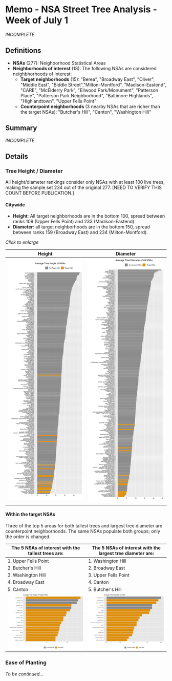 # Memo - NSA Street Tree Analysis - Week of July 1

_INCOMPLETE_

## Definitions
* **NSAs** (277): Neighborhood Statistical Areas
* **Neighborhoods of interest** (18): The following NSAs are considered neighbhorhoods of interest:
  * **Target neighborhoods** (15): "Berea", "Broadway East", "Oliver", "Middle East", "Biddle Street","Milton-Montford", "Madison-Eastend", "CARE", "McElderry Park", "Ellwood Park/Monument", "Patterson Place", "Patterson Park Neighborhood", "Baltimore Highlands", "Highlandtown", "Upper Fells Point"
  * **Counterpoint neighborhoods** (3 nearby NSAs that are richer than the target NSAs): "Butcher's Hill", "Canton", "Washington Hill"

## Summary

_INCOMPLETE_

## Details

### Tree Height / Diameter
All height/diameter rankings consider only NSAs with at least 100 live trees, making the sample set 234 out of the original 277. [NEED TO VERIFY THIS COUNT BEFORE PUBLICATION.]

#### Citywide
* **Height**: All target neighborhoods are in the bottom 100, spread between ranks 109 (Upper Fells Point) and 233 (Madison-Eastend).
* **Diameter**: all target neighborhoods are in the bottom 150, spread between ranks 159 (Broadway East) and 234 (Milton-Montford).

_Click to enlarge_ 

| Height | Diameter |
| ------ | -------- |
| <img src="https://github.com/smussenden/2019-baltimore-climate-health-project-data-repo/blob/master/data/output-data/street-tree-analyses/plots/avg_tree_height_all_nsas.png?raw=true" alt="Tree Height" width="350"/> | <img src="https://github.com/smussenden/2019-baltimore-climate-health-project-data-repo/blob/master/data/output-data/street-tree-analyses/plots/avg_tree_diameter_all_nsas.png?raw=true" alt="Tree Height" width="350"/>


#### Within the target NSAs
Three of the top 5 areas for both tallest trees and largest tree diameter are counterpoint neighborhoods. The same NSAs populate both groups; only the order is changed.

| The 5 NSAs of interest with the tallest trees are: | The 5 NSAs of interest with the largest tree diameter are: |
| -------------------------------------- | ---------------------------------------------- |
| 1. Upper Fells Point                   | 1. Washington Hill                             |
| 2. Butcher's Hill | 2. Broadway East |
| 3. Washington Hill | 3. Upper Fells Point |
| 4. Broadway East | 4. Canton |
| 5. Canton | 5. Butcher's Hill |
| <img src="https://github.com/smussenden/2019-baltimore-climate-health-project-data-repo/blob/master/data/output-data/street-tree-analyses/plots/avg_tree_height_target_nsas.png?raw=true" alt="Tree Height" width="500"/> | <img src="https://github.com/smussenden/2019-baltimore-climate-health-project-data-repo/blob/master/data/output-data/street-tree-analyses/plots/avg_tree_diameter_target_nsas.png?raw=true" alt="Tree Height" width="500"/> |

### Ease of Planting 
 _To be continued..._
